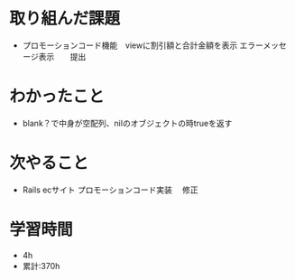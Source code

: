 # 取り組んだ課題
- プロモーションコード機能　viewに割引額と合計金額を表示 エラーメッセージ表示　　提出
# わかったこと
- blank？で中身が空配列、nilのオブジェクトの時trueを返す
# 次やること
- Rails ecサイト プロモーションコード実装 　修正
# 学習時間
- 4h
- 累計:370h
